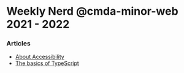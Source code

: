 # Weekly Nerd @cmda-minor-web 2021 - 2022

### Articles
*  [About Accessibility]('https://github.com/kiara1404/weekly-nerd-2122/blob/master/Accessibility.md')
* [The basics of TypeScript]('https://github.com/kiara1404/weekly-nerd-2122/blob/master/TypeScript.md')
